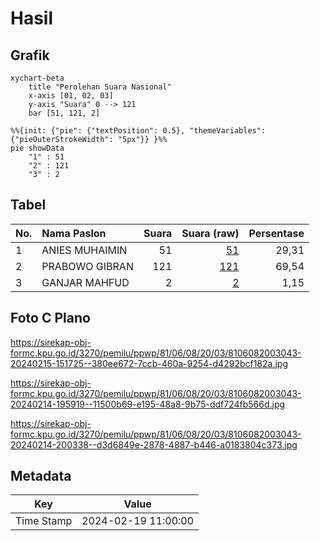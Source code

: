 # Hasil

## Grafik

```mermaid
xychart-beta
    title "Perolehan Suara Nasional"
    x-axis [01, 02, 03]
    y-axis "Suara" 0 --> 121
    bar [51, 121, 2]
```

```mermaid
%%{init: {"pie": {"textPosition": 0.5}, "themeVariables": {"pieOuterStrokeWidth": "5px"}} }%%
pie showData
    "1" : 51
    "2" : 121
    "3" : 2
```

## Tabel

| No. | Nama Paslon    | Suara | Suara (raw) | Persentase |
|:--- |:-------------- | -----:| -----------:| ----------:|
| 1   | ANIES MUHAIMIN | 51    | [51][p-1]   | 29,31      |
| 2   | PRABOWO GIBRAN | 121   | [121][p-2]  | 69,54      |
| 3   | GANJAR MAHFUD  | 2     | [2][p-3]    | 1,15       |


[p-1]: https://github.com/gigit-pemilu/pemilu-2024/blob/main/pilpres/hitung-suara/sub/81-maluku/sub/06-seram-bagian-barat/sub/08-huamual/sub/2003-luhu/sub/043-tps/sub/paslon-1.txt
[p-2]: https://github.com/gigit-pemilu/pemilu-2024/blob/main/pilpres/hitung-suara/sub/81-maluku/sub/06-seram-bagian-barat/sub/08-huamual/sub/2003-luhu/sub/043-tps/sub/paslon-2.txt
[p-3]: https://github.com/gigit-pemilu/pemilu-2024/blob/main/pilpres/hitung-suara/sub/81-maluku/sub/06-seram-bagian-barat/sub/08-huamual/sub/2003-luhu/sub/043-tps/sub/paslon-3.txt

## Foto C Plano

https://sirekap-obj-formc.kpu.go.id/3270/pemilu/ppwp/81/06/08/20/03/8106082003043-20240215-151725--380ee672-7ccb-460a-9254-d4292bcf182a.jpg

https://sirekap-obj-formc.kpu.go.id/3270/pemilu/ppwp/81/06/08/20/03/8106082003043-20240214-195919--11500b69-e195-48a8-9b75-ddf724fb566d.jpg

https://sirekap-obj-formc.kpu.go.id/3270/pemilu/ppwp/81/06/08/20/03/8106082003043-20240214-200338--d3d6849e-2878-4887-b446-a0183804c373.jpg


## Metadata

| Key        | Value               |
| ---------- | ------------------- |
| Time Stamp | 2024-02-19 11:00:00 |



